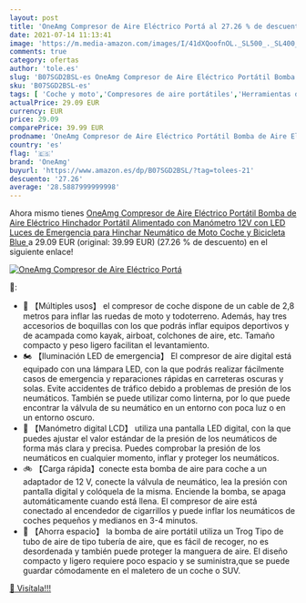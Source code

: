 ```yaml
---
layout: post
title: 'OneAmg Compresor de Aire Eléctrico Portá al 27.26 % de descuento'
date: 2021-07-14 11:13:41
image: 'https://m.media-amazon.com/images/I/41dXQoofnOL._SL500_._SL400_.jpg'
comments: true
category: ofertas
author: 'tole.es'
slug: 'B07SGD2BSL-es OneAmg Compresor de Aire Eléctrico Portátil Bomba de Aire...'
sku: 'B07SGD2BSL-es'
tags: [ 'Coche y moto','Compresores de aire portátiles','Herramientas de neumáticos y ruedas','Herramientas para coche','bicicleta','oneamg', ]
actualPrice: 29.09 EUR
currency: EUR
price: 29.09
comparePrice: 39.99 EUR
prodname: 'OneAmg Compresor de Aire Eléctrico Portátil Bomba de Aire Eléctrico Hinchador Portátil Alimentado con Manómetro 12V con LED Luces de Emergencia para Hinchar Neumático de Moto Coche y Bicicleta  Blue '
country: 'es'
flag: '🇪🇸'
brand: 'OneAmg'
buyurl: 'https://www.amazon.es/dp/B07SGD2BSL/?tag=tolees-21'
descuento: '27.26'
average: '28.5887999999998'
---
```


Ahora mismo tienes [OneAmg Compresor de Aire Eléctrico Portátil Bomba de Aire Eléctrico Hinchador Portátil Alimentado con Manómetro 12V con LED Luces de Emergencia para Hinchar Neumático de Moto Coche y Bicicleta  Blue ](https://www.amazon.es/dp/B07SGD2BSL/?tag=tolees-21) a 29.09 EUR (original: 39.99 EUR) (27.26 %  de descuento) en el siguiente enlace!

[![OneAmg Compresor de Aire Eléctrico Portá](https://m.media-amazon.com/images/I/41dXQoofnOL._SL500_._SL400_.jpg)](https://www.amazon.es/dp/B07SGD2BSL/?tag=tolees-21)

🔎:

- 🛶 【Múltiples usos】 el compresor de coche dispone de un cable de 2,8 metros para inflar las ruedas de moto y todoterreno. Además, hay tres accesorios de boquillas con los que podrás inflar equipos deportivos y de acampada como kayak, airboat, colchones de aire, etc. Tamaño compacto y peso ligero facilitan el levantamiento.
- 🏍 【Iluminación LED de emergencia】 El compresor de aire digital está equipado con una lámpara LED, con la que podrás realizar fácilmente casos de emergencia y reparaciones rápidas en carreteras oscuras y solas. Evite accidentes de tráfico debido a problemas de presión de los neumáticos. También se puede utilizar como linterna, por lo que puede encontrar la válvula de su neumático en un entorno con poca luz o en un entorno oscuro.
- 🚗 【Manómetro digital LCD】 utiliza una pantalla LED digital, con la que puedes ajustar el valor estándar de la presión de los neumáticos de forma más clara y precisa. Puedes comprobar la presión de los neumáticos en cualquier momento, inflar y proteger los neumáticos.
- 🚲 【Carga rápida】conecte esta bomba de aire para coche a un adaptador de 12 V, conecte la válvula de neumático, lea la presión con pantalla digital y colóquela de la misma. Enciende la bomba, se apaga automáticamente cuando está llena. El compresor de aire está conectado al encendedor de cigarrillos y puede inflar los neumáticos de coches pequeños y medianos en 3-4 minutos.
- 🏀 【Ahorra espacio】 la bomba de aire portátil utiliza un Trog Tipo de tubo de aire de tipo tubería de aire, que es fácil de recoger, no es desordenada y también puede proteger la manguera de aire. El diseño compacto y ligero requiere poco espacio y se suministra,que se puede guardar cómodamente en el maletero de un coche o SUV.

[🛒 Visítala!!!](https://www.amazon.es/dp/B07SGD2BSL/?tag=tolees-21)
